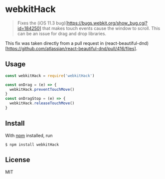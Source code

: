 # webkitHack

> Fixes the (iOS 11.3 bug)[https://bugs.webkit.org/show_bug.cgi?id=184250] that makes touch events cause the window to scroll.  This can be an issue for drag and drop libraries.

This fix was taken directly from a pull request in (react-beautiful-dnd)[https://github.com/atlassian/react-beautiful-dnd/pull/416/files].

## Usage

```js
const webkitHack = require('webkitHack')

const onDrag = (e) => {
  webkitHack.preventTouchMove()
}
const onDragStop = (e) => {
  webkitHack.releaseTouchMove()
}
```

## Install

With [npm](https://npmjs.org/) installed, run

```
$ npm install webkitHack
```

## License

MIT

